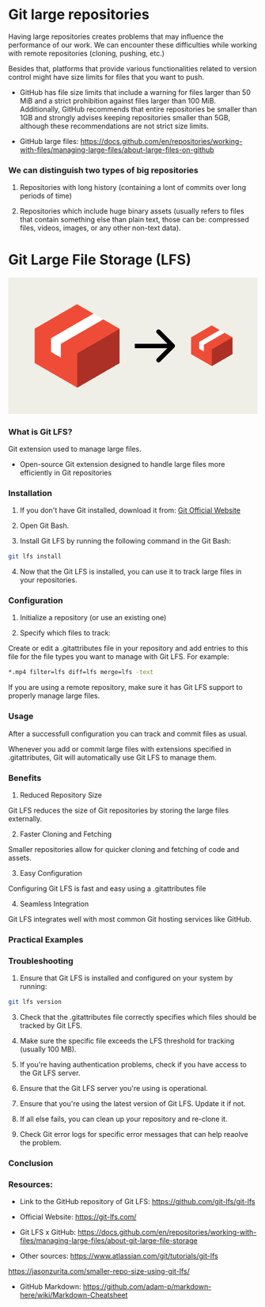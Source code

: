 # Git large repositories

Having large repositories creates problems that may influence the performance of our work. We can encounter these difficulties while working with remote repositories (cloning, pushing, etc.)

Besides that, platforms that provide various functionalities related to version control might have size limits for files that you want to push.

 - GitHub has file size limits that include a warning for files larger than 50 MiB and a strict prohibition against files larger than 100 MiB. Additionally, GitHub recommends that entire repositories be smaller than 1GB and strongly advises keeping repositories smaller than 5GB, although these recommendations are not strict size limits.
+ GitHub large files: https://docs.github.com/en/repositories/working-with-files/managing-large-files/about-large-files-on-github

### We can distinguish two types of big repositories

1. Repositories with long history (containing a lont of commits over long periods of time)

2. Repositories which include huge binary assets (usually refers to files that contain something	 else than plain text, those can be: compressed files, videos, images, or any other non-text data).


# Git Large File Storage (LFS)

![](logo.png)

### What is Git LFS?

Git extension used to manage large files.

+ Open-source Git extension designed to handle large files more efficiently in Git repositories

### Installation

1. If you don't have Git installed, download it from:
   [Git Official Website](https://git-scm.com/)

2. Open Git Bash.

3. Install Git LFS by running the following command in the Git Bash:

```bash
git lfs install
```

4. Now that the Git LFS is installed, you can use it to track large files in your repositories.

### Configuration
1. Initialize a repository (or use an existing one)

2. Specify which files to track:

Create or edit a .gitattributes file in your repository and add entries to this file for the file types you want to manage with Git LFS. For example:

```bash
*.mp4 filter=lfs diff=lfs merge=lfs -text
```

If you are using a remote repository, make sure it has Git LFS support to properly manage large files.
   
### Usage
After a successfull configuration you can track and commit files as usual.

Whenever you add or commit large files with extensions specified in .gitattributes, Git will automatically use Git LFS to manage them.

### Benefits

1. Reduced Repository Size

Git LFS reduces the size of Git repositories by storing the large files externally.

2. Faster Cloning and Fetching

Smaller repositories allow for quicker cloning and fetching of code and assets.

3. Easy Configuration

Configuring Git LFS is fast and easy using a .gitattributes file

4. Seamless Integration 

Git LFS integrates well with most common Git hosting services like GitHub.

### Practical Examples

### Troubleshooting
1. Ensure that Git LFS is installed and configured on your system by running:

```bash
git lfs version
```

3. Check that the .gitattributes file correctly specifies which files should be tracked by Git LFS. 

4. Make sure the specific file exceeds the LFS threshold for tracking (usually 100 MB). 

5. If you're having authentication problems, check if you have access to the Git LFS server.

6. Ensure that the Git LFS server you're using is operational.
   
7. Ensure that you're using the latest version of Git LFS. Update it if not.
   
8. If all else fails, you can clean up your repository and re-clone it.

9. Check Git error logs for specific error messages that can help reaolve the problem.

### Conclusion

### Resources:
+ Link to the GitHub repository of Git LFS: https://github.com/git-lfs/git-lfs
+ Official Website: https://git-lfs.com/
+ Git LFS x GitHub: https://docs.github.com/en/repositories/working-with-files/managing-large-files/about-git-large-file-storage

+ Other sources:
https://www.atlassian.com/git/tutorials/git-lfs

https://jasonzurita.com/smaller-repo-size-using-git-lfs/

+ GitHub Markdown: https://github.com/adam-p/markdown-here/wiki/Markdown-Cheatsheet
